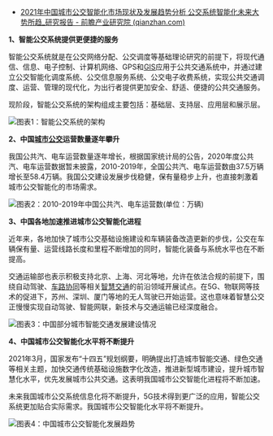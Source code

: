 - [2021年中国城市公交智能化市场现状及发展趋势分析 公交系统智能化未来大势所趋_研究报告 - 前瞻产业研究院 (qianzhan.com)](https://bg.qianzhan.com/report/detail/300/210916-53e8508a.html)

**1、智能公交系统提供更便捷的服务**

智能公交系统就是在公交网络分配、公交调度等基础理论研究的前提下，将现代通信、信息、电子控制、计算机网络、GPS和[GIS](https://bg.qianzhan.com/report/detail/c5151533b4884a82.html)应用于公共交通系统中，并通过建立公交智能化调度系统、公交信息服务系统、公交电子收费系统，实现公共交通调度、运营、管理的现代化，为出行者提供更加安全、舒适、便捷的公共交通服务。

现阶段，智能公交系统的架构组成主要包括：基础层、支持层、应用层和展示层。

![图表1：智能公交系统的架构](https://img3.qianzhan.com/news/202105/25/20210525-771646da7e8db6ca.jpg)

**2、中国[城市公交](https://bg.qianzhan.com/report/detail/04e7b60e28504a65.html)运营数量逐年攀升**

我国公共汽、电车运营数量逐年增长，根据国家统计局的公告，2020年度公共汽、电车运营数据暂未披露，2010-2019年，全国公共汽、电车运营数由37.5万辆增长至58.4万辆。我国公交建设发展步伐稳健，保有量稳步上升，也直接刺激着城市公交智能化的市场需求。

![图表2：2010-2019年中国公共汽、电车运营数(单位：万辆)](https://img3.qianzhan.com/news/202105/25/20210525-36ad59d98b07ca65.jpg)

**3、中国各地加速推进城市公交智能化进程**

近年来，各地加快了城市公交基础设施建设和车辆装备改造更新的步伐，公交在车辆保有量、运营线路长度和里程不断增加的同时，智能化装备与系统水平也在不断提高。

交通运输部也表示积极支持北京、上海、河北等地，允许在依法合规的前提下，围绕自动驾驶、[车路协同](https://bg.qianzhan.com/report/detail/94a33de6499e4ecf.html)等相关[智慧交通](https://bg.qianzhan.com/report/detail/1910101848193808.html)的前沿领域开展试点。在5G、物联网等技术的促进下，苏州、深圳、厦门等地的无人驾驶已开始运营。这也意味着智慧公交正慢慢实现自动驾驶、智能网联，新技术与交通运输已经深度融合。

![图表3：中国部分城市智能交通发展建设情况](https://img3.qianzhan.com/news/202105/25/20210525-b145e5139838ef7b.jpg)

**4、中国城市公交智能化水平将不断提升**

2021年3月，国家发布“十四五”规划纲要，明确提出打造城市智能交通、绿色交通等相关主题，加快交通传统基础设施数字化改造，推进新型城市建设，提升城市智慧化水平，优先发展城市公共交通。这表明我国城市公交智能化进程将不断加速。

未来我国城市公交系统信息化将不断提升，5G技术得到更广泛的应用，智能公交系统更加贴合实际需求。我国城市公交智能化水平将不断提升。

![图表4：中国城市公交智能化发展趋势](https://img3.qianzhan.com/news/202105/25/20210525-3b94624f9a6fb994.jpg)